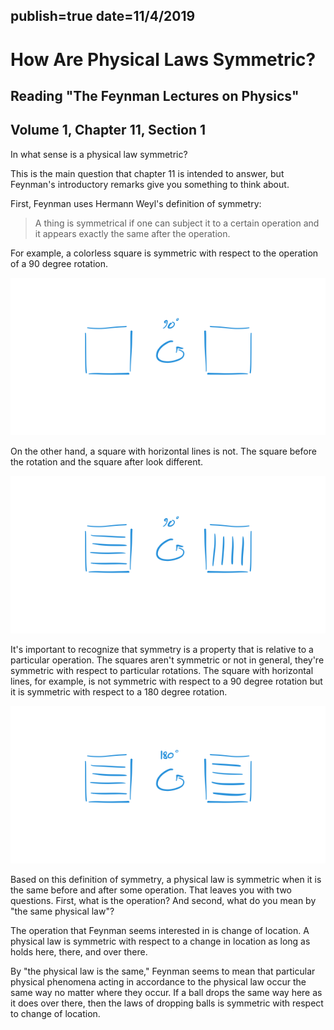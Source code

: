 publish=true
date=11/4/2019
---
# How Are Physical Laws Symmetric?
## Reading "The Feynman Lectures on Physics"
## Volume 1, Chapter 11, Section 1

In what sense is a physical law symmetric?

This is the main question that chapter 11 is intended to answer, but Feynman's introductory remarks give you something to think about.

First, Feynman uses Hermann Weyl's definition of symmetry:

> A thing is symmetrical if one can subject it to a certain operation and it appears exactly the same after the operation.

For example, a colorless square is symmetric with respect to the operation of a 90 degree rotation.

<img src="../images/symmetry2.png" />

On the other hand, a square with horizontal lines is not. The square before the rotation and the square after look different.

<img src="../images/symmetry3.png" />

It's important to recognize that symmetry is a property that is relative to a particular operation. The squares aren't symmetric or not in general, they're symmetric with respect to particular rotations. The square with horizontal lines, for example, is not symmetric with respect to a 90 degree rotation but it is symmetric with respect to a 180 degree rotation.

<img src="../images/symmetry180.png" />

Based on this definition of symmetry, a physical law is symmetric when it is the same before and after some operation. That leaves you with two questions. First, what is the operation? And second, what do you mean by "the same physical law"?

The operation that Feynman seems interested in is change of location. A physical law is symmetric with respect to a change in location as long as holds here, there, and over there.

By "the physical law is the same," Feynman seems to mean that particular physical phenomena acting in accordance to the physical law occur the same way no matter where they occur. If a ball drops the same way here as it does over there, then the laws of dropping balls is symmetric with respect to change of location.
